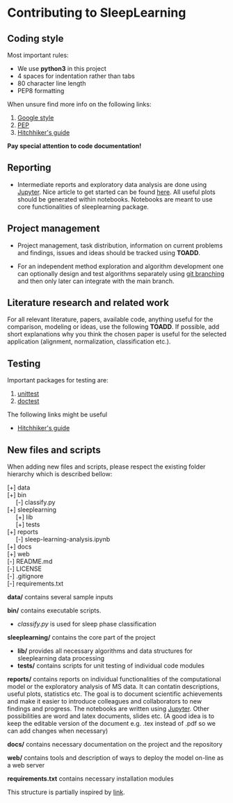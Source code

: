 # Contributing to SleepLearning

## Coding style

Most important rules:

* We use **python3** in this project
* 4 spaces for indentation rather than tabs
* 80 character line length
* PEP8 formatting

When unsure find more info on the following links:

1. [Google style](https://google.github.io/styleguide/pyguide.html)
2. [PEP](https://www.python.org/dev/peps/pep-0008/)
3. [Hitchhiker's guide](http://docs.python-guide.org/en/latest/writing/structure/)

**Pay special attention to code documentation!**

##  Reporting

- Intermediate reports and exploratory data analysis are done using [Jupyter](http://jupyter.org/). Nice article to get started can be found [here](https://www.datacamp.com/community/tutorials/tutorial-jupyter-notebook).
All useful plots should be generated within notebooks. Notebooks are meant to use core functionalities of sleeplearning package.


##  Project management

- Project management, task distribution, information on current problems and findings, issues and ideas should be tracked using **TOADD**.

- For an independent method exploration and algorithm development one can optionally design and test algorithms separately using [git branching](https://git-scm.com/book/en/v2/Git-Branching-Basic-Branching-and-Merging) and then only later can integrate with the main branch.

## Literature research and related work

For all relevant literature, papers, available code, anything useful for the comparison, modeling or ideas, use the following **TOADD**.
If possible, add short explanations why you think the chosen paper is useful for the selected application (alignment, normalization, classification etc.). 

## Testing

Important packages for testing are:

1. [unittest](https://docs.python.org/3/library/unittest.html)
2. [doctest](https://docs.python.org/3/library/doctest.html#module-doctest)

The following links might be useful
- [Hitchhiker's guide](http://docs.python-guide.org/en/latest/writing/tests/)

## New files and scripts

When adding new files and scripts, please respect the existing folder hierarchy which is described bellow:

[+] data\
[+] bin\
&nbsp;&nbsp;&nbsp;&nbsp;&nbsp;[-] classify.py\
[+] sleeplearning\
&nbsp;&nbsp;&nbsp;&nbsp;&nbsp;[+] lib\
&nbsp;&nbsp;&nbsp;&nbsp;&nbsp;[+] tests\
[+] reports\
&nbsp;&nbsp;&nbsp;&nbsp;&nbsp;[-] sleep-learning-analysis.ipynb\
[+] docs\
[+] web\
[-] README.md\
[-] LICENSE\
[-] .gitignore\
[-] requirements.txt

**data/** contains several sample inputs

**bin/** contains executable scripts.

* *classify.py* is used for sleep phase classification

**sleeplearning/** contains the core part of the project

* **lib/** provides all necessary algorithms and data structures for sleeplearning data processing
* **tests/** contains scripts for unit testing of individual code modules

**reports/** contains reports on individual functionalities of the computational model or the exploratory analysis of MS data. It can contatin descriptions, useful plots, statistics etc. The goal is to document scientific achievements and make it easier to introduce colleagues and collaborators to new findings and progress. The notebooks are written using [Jupyter](http://jupyter.org/). Other possibilities are word and latex documents, slides etc. (A good idea is to keep the editable version of the document e.g. .tex instead of .pdf so we can add changes when necessary)

**docs/** contains necessary documentation on the project and the repository

**web/** contains tools and description of ways to deploy the model on-line as a web server

**requirements.txt** contains necessary installation modules

This structure is partially inspired by [link](https://coderwall.com/p/lt2kew/python-creating-your-project-structure).
